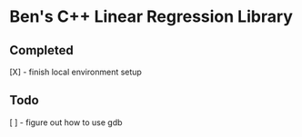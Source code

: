 # Ben's C++ Linear Regression Library

## Completed
[X] - finish local environment setup

## Todo
[ ] - figure out how to use gdb